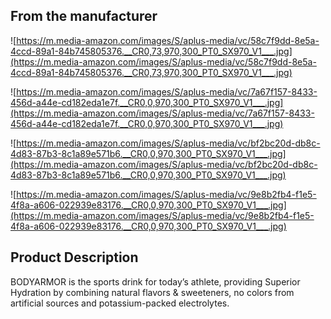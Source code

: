 ## **From the manufacturer**

![https://m.media-amazon.com/images/S/aplus-media/vc/58c7f9dd-8e5a-4ccd-89a1-84b745805376.__CR0,73,970,300_PT0_SX970_V1___.jpg](https://m.media-amazon.com/images/S/aplus-media/vc/58c7f9dd-8e5a-4ccd-89a1-84b745805376.__CR0,73,970,300_PT0_SX970_V1___.jpg)

![https://m.media-amazon.com/images/S/aplus-media/vc/7a67f157-8433-456d-a44e-cd182eda1e7f.__CR0,0,970,300_PT0_SX970_V1___.jpg](https://m.media-amazon.com/images/S/aplus-media/vc/7a67f157-8433-456d-a44e-cd182eda1e7f.__CR0,0,970,300_PT0_SX970_V1___.jpg)

![https://m.media-amazon.com/images/S/aplus-media/vc/bf2bc20d-db8c-4d83-87b3-8c1a89e571b6.__CR0,0,970,300_PT0_SX970_V1___.jpg](https://m.media-amazon.com/images/S/aplus-media/vc/bf2bc20d-db8c-4d83-87b3-8c1a89e571b6.__CR0,0,970,300_PT0_SX970_V1___.jpg)

![https://m.media-amazon.com/images/S/aplus-media/vc/9e8b2fb4-f1e5-4f8a-a606-022939e83176.__CR0,0,970,300_PT0_SX970_V1___.jpg](https://m.media-amazon.com/images/S/aplus-media/vc/9e8b2fb4-f1e5-4f8a-a606-022939e83176.__CR0,0,970,300_PT0_SX970_V1___.jpg)

## **Product Description**

BODYARMOR is the sports drink for today’s athlete, providing Superior Hydration by combining natural flavors & sweeteners, no colors from artificial sources and potassium-packed electrolytes.
